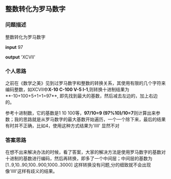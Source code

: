 ## 整数转化为罗马数字

### 问题描述

整数转化为罗马数字

**input** 97

**output** 'XCVII'

### 个人思路

之前在《数学之美》见到过罗马数字和整数的转换关系，其使用有限的几个字符来编码整数，如XCVII中**X-10 C-100 V-5 I-1**,则转换十进制结果为**-10+100+5+1+1=97**, 即先找到最大的基数，然后减去左边的，加上右边的。

参考十进制数，它的基数是1 10 100等，**97/10=9 (97%10)/10=7**则计算出来参数；我的思路就是从罗马数字的最大基数开始遍历，一个一个除下来，最后的结果有时并不正确，比如4，使用这种方式结果为'IIII' 显然不对

### 答案思路

在想不出来解决办法的时候，看了答案，大家的解决方法是使用罗马数字的基数对十进制的基数进行编码，然后再转换，即多了一个中间层；中间层的基数为[1..9,10..90,100..900,1000..3000] 这样转换没有问题,分的细致就不会出现像'IIII'这样有歧义的结果。
